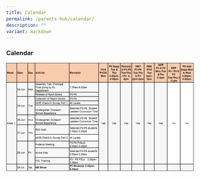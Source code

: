 ```yaml
---
title: Calendar
permalink: /parents-hub/calendar/
description: ""
variant: markdown
---
```

### Calendar

![](/images/calenda.jpg)
